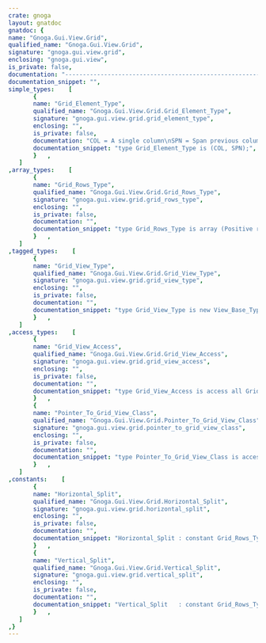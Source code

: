 ```yaml
---
crate: gnoga
layout: gnatdoc
gnatdoc: {
name: "Gnoga.Gui.View.Grid",
qualified_name: "Gnoga.Gui.View.Grid",
signature: "gnoga.gui.view.grid",
enclosing: "gnoga.gui.view",
is_private: false,
documentation: "-----------------------------------------------------------------------\n  Grid_View_Types\n-----------------------------------------------------------------------",
documentation_snippet: "",
simple_types:    [
       {
       name: "Grid_Element_Type",
       qualified_name: "Gnoga.Gui.View.Grid.Grid_Element_Type",
       signature: "gnoga.gui.view.grid.grid_element_type",
       enclosing: "",
       is_private: false,
       documentation: "COL = A single column\nSPN = Span previous column through this column\n\n@enum COL\n@enum SPN",
       documentation_snippet: "type Grid_Element_Type is (COL, SPN);",
       }   ,
   ]
,array_types:    [
       {
       name: "Grid_Rows_Type",
       qualified_name: "Gnoga.Gui.View.Grid.Grid_Rows_Type",
       signature: "gnoga.gui.view.grid.grid_rows_type",
       enclosing: "",
       is_private: false,
       documentation: "",
       documentation_snippet: "type Grid_Rows_Type is array (Positive range <>, Positive range <>) of Grid_Element_Type;",
       }   ,
   ]
,tagged_types:    [
       {
       name: "Grid_View_Type",
       qualified_name: "Gnoga.Gui.View.Grid.Grid_View_Type",
       signature: "gnoga.gui.view.grid.grid_view_type",
       enclosing: "",
       is_private: false,
       documentation: "",
       documentation_snippet: "type Grid_View_Type is new View_Base_Type with private;",
       }   ,
   ]
,access_types:    [
       {
       name: "Grid_View_Access",
       qualified_name: "Gnoga.Gui.View.Grid.Grid_View_Access",
       signature: "gnoga.gui.view.grid.grid_view_access",
       enclosing: "",
       is_private: false,
       documentation: "",
       documentation_snippet: "type Grid_View_Access is access all Grid_View_Type;",
       }   ,
       {
       name: "Pointer_To_Grid_View_Class",
       qualified_name: "Gnoga.Gui.View.Grid.Pointer_To_Grid_View_Class",
       signature: "gnoga.gui.view.grid.pointer_to_grid_view_class",
       enclosing: "",
       is_private: false,
       documentation: "",
       documentation_snippet: "type Pointer_To_Grid_View_Class is access all Grid_View_Type'Class;",
       }   ,
   ]
,constants:    [
       {
       name: "Horizontal_Split",
       qualified_name: "Gnoga.Gui.View.Grid.Horizontal_Split",
       signature: "gnoga.gui.view.grid.horizontal_split",
       enclosing: "",
       is_private: false,
       documentation: "",
       documentation_snippet: "Horizontal_Split : constant Grid_Rows_Type := (1 => (COL, COL));",
       }   ,
       {
       name: "Vertical_Split",
       qualified_name: "Gnoga.Gui.View.Grid.Vertical_Split",
       signature: "gnoga.gui.view.grid.vertical_split",
       enclosing: "",
       is_private: false,
       documentation: "",
       documentation_snippet: "Vertical_Split   : constant Grid_Rows_Type := ((1 => COL), (1 => COL));",
       }   ,
   ]
,}
---
```

